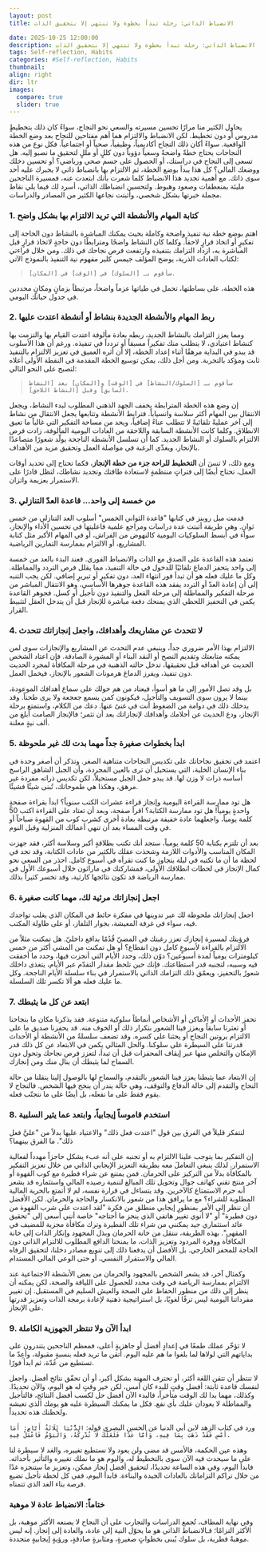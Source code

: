 ```yaml
---
layout: post
title: الانضباط الذاتي: رحلة تبدأ بخطوة ولا تنتهي إلا بتحقيق الذات

date: 2025-10-25 12:00:00
description: الانضباط الذاتي: رحلة تبدأ بخطوة ولا تنتهي إلا بتحقيق الذات
tags: Self-reflection, Habits
categories: #Self-reflection, Habits
thumbnail:
align: right
dir: ltr
images:
  compare: true
  slider: true
---
```



يحاول الكثير منا مرارًا تحسين مسيرته والسعي نحو النجاح، سواءً كان ذلك بتخطيطٍ مدروس أو دون تخطيط. لكن الانضباط والالتزام هما أهم مفتاحين للنجاح بعد وضع الخطة الواقعية. سواءً أكان ذلك النجاح أكاديمياً، وظيفياً، صحياً أو اجتماعياً. فكل نوع من هذه النجاحات يحتاج خطةً واضحةً وسعياً دؤوباً دون كللٍ أو مللٍ لتحقيق ما نصبو إليه. 
هل تسعى إلى النجاح في دراستك، أو الحصول على جسم صحي ورياضي؟ أو تحسين دخلك ووضعك المالي؟ كل هذا يبدأ بوضع الخطة، ثم الالتزام بها بانضباط ذاتي لا يجبرك عليه أحد سوى ذاتك. مع أهمية تجديد هذا الانضباط كلما شعرت بأنك ابتعدت عنه، فمسيرة الناجحين مليئة بمنعطفات وصعود وهبوط. ولتحسين انضباطك الذاتي، أسرد لك فيما يلي نقاط مجملة خبرتها بشكل شخصي، وأثبتت نجاعها الكثير من المصادر والدراسات.

### **1. كتابة المهام والأنشطة التي تريد الالتزام بها بشكل واضح**

اهتم بوضع خطة نية تنفيذ واضحة وكاملة بحيث يمكنك المباشرة بالنشاط دون الحاجة إلى تفكيرٍ أو اتخاذ قرارٍ لاحقاً. وكلما كان النشاط واضحًا ومترابطًا دون حاجةٍ لاتخاذ قرارٍ قبل المباشرة به، ازداد التزامك بتنفيذه وارتفعت فرص نجاحك في ذلك. 
ومن خلال قراءتي لكتاب العادات الذرية، يوضح المؤلف جيمس كلير مفهوم نية التنفيذ بالنموذج الآتي:

> `سأقوم بـ [السلوك] في [الوقت] في [المكان].`

هذه الخطة، على بساطتها، تحمل في طياتها عزماً واضحاً، مرتبطاً بزمانٍ ومكانٍ محددين في جدول حياتك اليومي.

### **2. ربط المهام والأنشطة الجديدة بنشاط أو أنشطة اعتدت عليها**

ومما يعزز التزامك بالنشاط الجديد، ربطه بعادة مألوفة اعتدت القيام بها والتزمت بها كنشاط اعتيادي، لا يتطلب منك تفكيراً مسبقاً أو تردداً في تنفيذه. ورغم أن هذا الأسلوب قد يبدو في البداية مرهقًا أثناء إعداد الخطة، إلا أن أثره العميق في تعزيز الالتزام بالتنفيذ ثابت ومؤكد بالتجربة.
ومن أجل ذلك، يمكن توسيع الخطة المقدمة في النقطة الأولى أعلاه لتصبح على النحو التالي:

> `سأقوم بـ [السلوك/النشاط] في [الوقت] و[المكان] بعد [النشاط السابق] وقبل [النشاط اللاحق].`


إن وضع هذه الخطة المترابطة يخفف الجهد الذهني المطلوب لبدء النشاط، ويجعل الانتقال بين المهام أكثر سلاسة وانسياباً. فترابط الأنشطة وتتابعها يجعل الانتقال من نشاط إلى آخر عمليةً تلقائيةً لا تتطلب عناءً إضافياً، ويحد من مساحة التفكير التي غالباً ما تعيق الانطلاق. وكلما كانت الأنشطة السابقة واللاحقة من العادات اليومية المألوفة، زادت فرص الالتزام بالسلوك أو النشاط الجديد. كما أن تسلسل الأنشطة الناجحة يولّد شعورًا متصاعدًا بالإنجاز، ويغذّي الرغبة في مواصلة العمل وتحقيق مزيد من الأهداف. 

ومع ذلك، لا تنسَ أن **التخطيط للراحة جزء من خطة الإنجاز**، فكما تحتاج إلى تحديد أوقات العمل، تحتاج أيضًا إلى فتراتٍ منتظمةٍ لاستعادة طاقتك وتجديد نشاطك، لتظل قادرًا على الاستمرار بعزيمة واتزان.

### **3. من خمسة إلى واحد... قاعدة العدّ التنازلي**

قدمت ميل روبنز في كتابها "قاعدة الثواني الخمس" أسلوب العد التنازلي من خمس ثوانٍ. وهي طريقة أثبتت عدة دراسات ومراجع علمية فاعليتها في تحسين الأداء والإنجاز، سواء في أبسط السلوكيات اليومية كالنهوض من الفراش، أو في المهام الأكبر مثل كتابة المشاريع، أو الالتزام بممارسة التمارين الرياضية.

تعتمد هذه القاعدة على الصدق مع الذات والانضباط الفوري. فعند البدء بالعد من خمسة إلى واحد يتحفز الدماغ تلقائيًا للدخول في حالة التنفيذ، مما يقلل فرص التردد والمماطلة. وكل ما عليك فعله هو أن تبدأ فور انتهاء العد، دون تفكيرٍ أو تبريرٍ إضافي. لكن يجب التنبه إلى أن إعادة العدّ أو التردد يفقد هذه القاعدة جوهرها الأساسي، وهو الانتقال المباشر من مرحلة التفكير والمماطلة إلى مرحلة الفعل والتنفيذ دون تأجيل أو كسل. فجوهر القاعدة يكمن في التحفيز اللحظي الذي يمنحك دفعة مباشرة للإنجاز قبل أن يتدخل العقل لتثبيط القرار.

### **4. لا تتحدث عن مشاريعك وأهدافك، واجعل إنجازاتك تتحدث**

الالتزام بهذا الأمر ضروري جداً، وينبغي عدم التحدث عن المشاريع والإنجازات سوى لمن يمكنه متابعتك وتقديم النصح أو النقد البناء أو المشورة الصادقة. فإن اعتاد الشخص الحديث عن أهدافه قبل تحقيقها، تدخل حالته الذهنية في مرحلة المكافأة لمجرد الحديث دون تنفيذ، ويفرز الدماغ هرمونات الشعور بالإنجاز، فيخمل العمل. 

بل وقد تصل الأمور إلى ما هو أسوأ، فيعتاد من هم حولك على سماع أهدافك الموعودة، بينما لا يرون سوى التسويف والتأجيل، فيكونون كمن يسمع جعجعة ولا يرى طحناً. وقد يدخلك ذلك في دوامة من الضغوط أنت في غنىً عنها. 
دعك من الكلام، واستمتع برحلة الإنجاز، ودع الحديث عن أحلامك وأهدافك لإنجازاتك بعد أن تثمر؛ فالإنجاز الصامت أبلغ من ألف نيةٍ معلنة.

### **5. ابدأ بخطوات صغيرة جداً مهما بدت لك غير ملحوظة**

اعتمد في تحقيق نجاحاتك على تكديس النجاحات متناهية الصغر. وتذكر أن أصغر وحدة في بناء الإنسان الخلية، التي يستحيل أن ترى بالعين المجردة، وأن الجبل الشاهق الراسخ أساسه ذرات لا وزن لها. 
قد يبدو حمل الجبل مستحيلاً، لكن تكديس ذراته مفردة غير مرهق، وهكذا هي طموحاتك، تُبنى شيئًا فشيئًا.

هل تود ممارسة القراءة اليومية وإنجاز قراءة عشرات الكتب سنوياً؟ ابدأ بقراءة صفحةٍ واحدةٍ يومياً!
هل تود ممارسة الكتابة؟ اقرأ صفحة، وبعد أن تعتاد على القراءة اكتب 50 كلمة يومياً، واجعلهما عادة خفيفة مرتبطة بعادة أخرى كشرب كوب من القهوة صباحاً أو في وقت المساء بعد أن تنهي أعمالك المنزلية وقبل النوم.

بعد أن تلتزم بكتابة 50 كلمة يومياً، ستجد أنك تكتب بطلاقةٍ أكبر وسلاسة أكثر، فقد جهزت المكان المناسب والأدوات اللازمة وشحذت عقلك بالكثير من عادات الكتابة، وقد تجد في لحظة ما أن ما تكتبه في ليلة يتجاوز ما كنت تقرأه في أسبوع كامل. 
احذر من السعي نحو كمال الإنجاز في لحظات انطلاقك الأولى، فمشاركتك في ماراثون خلال أسبوعك الأول في ممارسة الرياضة قد تكون نتائجها كارثية، وقد تخسر كثيراً بذلك.

### **6. اجعل إنجازاتك مرئية لك، مهما كانت صغيرة**

اجعل إنجازاتك ملحوظة لك عبر تدوينها في مفكرة حائط في المكان الذي يغلب تواجدك فيه، سواء في غرفة المعيشة، بجوار التلفاز، أو على طاولة المكتب. 

فرؤيتك لمسيرة إنجازك تعزز رغبتك في المضيّ قُدُمًا بدافع داخليّ. هل تمكنت مثلاً من الالتزام بالقراءة لأسبوعٍ كامل دون انقطاع؟ أو هل تمكنت من المشي أكثر من خمس كيلومترات يومياً لمدة أسبوعين؟ دوّن ذلك، وحدد الأيام التي أنجزت فيها، وحدد ما أخفقت فيه وسببه، لتجنبه قدر استطاعتك. فإنك حين تلحظ مقدار التقدّم عبر الأيام، يتغذى داخلك شعورٌ بالتحفيز، ويعمّق ذلك التزامك الذاتي بالاستمرار في بناء سلسلة الأيام الناجحة. وكل ما عليك فعله هو ألا تكسر تلك السلسلة.

### **7. ابتعد عن كل ما يثبطك**

تحفز الأحداث أو الأماكن أو الأشخاص أنماطاً سلوكية متنوعة. فقد يذكرنا مكان ما بنجاحنا أو تعثرنا سابقاً ويعزز فينا الشعور بتكرار ذلك أو الخوف منه. قد يحفزنا صديق ما على الالتزام بروتين النجاح أو يحثنا على كسره. وقد تضعف سلسلةٌ من الأنشطة أو الأحداث قدرتنا على السيطرة على سلوكنا. والحل المثالي يكمن في الابتعاد عن كل ذلك قدر الإمكان والتخلص منها عبر إيقاف المحفزات قبل أن تبدأ، لتعزز فرص نجاحك وتحول دون السماح لما يثبطك أن ينال منك ومن إنجازك. 

إن الابتعاد عما يثبطنا يعزز فينا الشعور بالتقدم، والسماح لها بالوصول إلينا ينقلنا من حالة النجاح والتقدم إلى حالة الدفاع والتوقف، وهي حالة يندر أن ينجح فيها الشخص. فالنجاح لا يقوم فقط على ما نفعله، بل أيضًا على ما نتجنّب فعله.

### **8. استخدم قاموساً إيجابياً، وابتعد عما يثير السلبية**

لنتفكر قليلاً في الفرق بين قول "اعتدت فعل ذلك" والاعتياد عليها بدلاً من "عليَّ فعل ذلك". ما الفرق بينهما؟

إن التفكير بما يتوجب علينا الالتزام به أو تجنبه على أنه عبء يشكل حاجزاً مهدداً لفعالية الاستمرار. لذلك ينبغي التعاملَ معه بطريقة التعزيز الإيجابي الذاتي من خلال تعزيز التفكير بالمكافأة بدلاً من التركيز على الحرمان. فمن يمتنع عن شراء فطيرة مع كوب القهوة أو آخر منتج تقني كهاتف جوال وتحويل تلك المبالغ لتنمية رصيده المالي واستثماره قد يشعر أنه حرم الاستمتاع كالآخرين. وقد يتساءل في قرارة نفسه، لم لا أتمتع بالحرية المالية المطلوبة للشراء؟ مع ما يرافق هذا من شعور بالانكسار والحاجة والحرمان. 
لكن الأفضل أن ننظر إلى الأمر بمنظورٍ إيجابي منطلق من فكرة "لقد اعتدت على شرب القهوة من دون فطيرة" أو "لا أنوي تغيير هاتفي الذي ينجز ما أحتاجه" خاصة أنني أسعى إلى "تحقيق عائد استثماري جيد يمكنني من شراء تلك الفطيرة وترك مكافأة مجزية للمضيف في المقهى". بهذه الطريقة، ننتقل من خانة الحرمان وبذل المجهود وإنكار الذات إلى خانة المكافأة ووفرة المردود وتعزيز الذات، ما يمنحنا الدافع المطلوب للالتزام الذاتي دون الحاجة للمحفز الخارجي. بل الأفضل أن يدفعنا ذلك إلى تنويع مصادر دخلنا، لتحقيق الرفاه المالي والاستقرار النفسي، أو حتى الوعي المالي المستدام.

وكمثال آخر، قد يشعر الشخص بالمجهود والحرمان من بعض الأنشطة الاجتماعية عند الالتزام بممارسة الرياضة في وقت محدد للحصول على اللياقة والصحة، لكن يمكنه أن ينظر إلى ذلك من منظور الحفاظ على الصحة والعيش السليم في المستقبل. إن تغيير مفرداتنا اليومية ليس ترفًا لغويًا، بل استراتيجية ذهنية لإعادة برمجة الذات وتعزيز قدرتها على الإنجاز.

### **9. ابدأ الآن ولا تنتظر الجهوزية الكاملة**

لا تؤخّر عملك طمعًا في إعدادٍ أفضل أو جاهزيةٍ أعلى، فمعظم الناجحين يتندرون على بداياتهم التي لولاها لما بلغوا ما هم عليه اليوم. أتقن ما تريد فعله بنسبةٍ مقبولة، وأعِدّ ما تستطيع من عُدّة، ثم ابدأ فورًا. 

لا تنتظر أن تتقن اللغة أكثر، أو تحترف المهنة بشكل أكبر، أو أن تحقّق نتائج أفضل. واجعل لنفسك قاعدة ثابتة: أفضل وقتٍ للبدء كان أمس، لكن خير وقتٍ له هو اليوم، والآن تحديدًا. وكذلك، مهما بدا لك الوقت متأخراً، فالبدء الآن أفضل حل لكسب أفضل النتائج، فالتأجيل والمماطلة لا يعودان عليك بأي نفع. فكل ما يمكنك السيطرة عليه هو يومك الذي تعيشه ولحظتك هذه تحديداً. 

ورد في كتاب الزهد لابن أبي الدنيا عن الحسن البصري قوله: 
`الدُّنْيَا ثَلَاثَةُ أَيَّامٍ: أَمَا أَمْسِ فَقَدْ ذَهَبَ بِمَا فِيهِ، وَأَمَّا غَدًا فَلَعَلَّكَ لَا تُدْرِكُهُ، وَالْيَوْمُ فَاعْمَلْ فِيهِ.`

وهذه عين الحكمة، فالأمس قد مضى ولن يعود ولا نستطيع تغييره، والغد لا سيطرة لنا على ما سيحدث فيه الآن سوى بالتخطيط له، واليوم هو ما نملك تغييره والتأثير بأحداثه. فابدأ اليوم، وفي هذه الساعة تحديدًا، لتحقيق أفضل إنجاز ممكن، وتعزيز ما ستنجزه غدًا من خلال تراكم التزاماتك بالعادات الجيدة والبناءة. فابدأ اليوم، ففي كل لحظة تأجيل تضيع فرصة بناء الغد الذي تتمناه.


### **ختاماً: الانضباط عادة لا موهبة**

وفي نهاية المطاف، تُجمع الدراسات والتجارب على أن النجاح لا يصنعه الأكثر موهبة، بل الأكثر التزامًا؛ فـالانضباط الذاتي هو ما يحوّل النية إلى عادة، والعادة إلى إنجاز. إنه ليس موهبةً فطرية، بل سلوك يُبنى بخطواتٍ صغيرةٍ، ومثابرةٍ صادقةٍ، ورؤيةٍ إيجابيةٍ متجددة.
